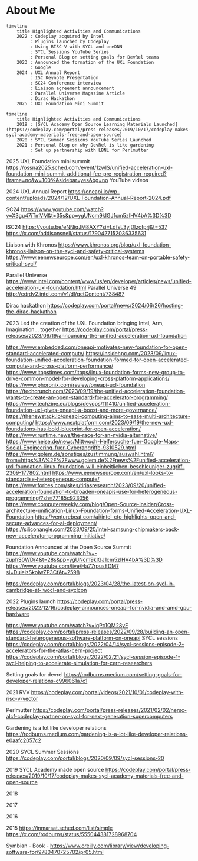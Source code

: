 # About Me

```mermaid
timeline
    title Highlighted Activities and Communications
    2022 : Codeplay acquired by Intel
         : Plugins launched by Codeplay
         : Using RISC-V with SYCL and oneDNN
         : SYCL Sessions YouTube Series
         : Personal Blog on setting goals for DevRel teams
    2023 : Announced the formation of the UXL Foundation
         : Google
    2024 : UXL Annual Report
         : ISC Keynote Presentation
         : SC24 Conference interview
         : Liaison agreement announcement
         : Parallel Universe Magazine Article
         : Dirac Hackathon
    2025 : UXL Foundation Mini Summit
```

```mermaid
timeline
    title Highlighted Activities and Communications
    2019 : [SYCL Academy Open Source Learning Materials Launched](https://codeplay.com/portal/press-releases/2019/10/17/codeplay-makes-sycl-academy-materials-free-and-open-source)
    2020 : SYCL Summer Sessions YouTube Series Launched
    2021 : Personal Blog on why DevRel is like gardening
         : Set up partnership with LBNL for Perlmutter
```
  
2025
UXL Foundation mini summit https://ossna2025.sched.com/event/1zwlS/unified-acceleration-uxl-foundation-mini-summit-additional-fee-pre-registration-required?iframe=no&w=100%&sidebar=yes&bg=no
YouTube videos

2024
UXL Annual Report https://oneapi.io/wp-content/uploads/2024/12/UXL-Foundation-Annual-Report-2024.pdf

SC24 https://www.youtube.com/watch?v=X3gu47iTmVM&t=35s&pp=ygUNcm9kIGJ1cm5zIHV4bA%3D%3D

ISC24 https://youtu.be/eNNiqJM8AXY?si=LdfsL3yjDIzcfprj&t=537
https://x.com/addisonsnell/status/1790427152036335631

Liaison with Khronos https://www.khronos.org/blog/uxl-foundation-khronos-liaison-on-the-sycl-and-safety-critical-systems
https://www.eenewseurope.com/en/uxl-khronos-team-on-portable-safety-critical-sycl/

Parallel Universe https://www.intel.com/content/www/us/en/developer/articles/news/unified-acceleration-uxl-foundation.html
Parallel Universe 49 http://cdrdv2.intel.com/v1/dl/getContent/738487

Dirac hackathon https://codeplay.com/portal/news/2024/06/26/hosting-the-dirac-hackathon

2023
Led the creation of the UXL Foundation bringing Intel, Arm, Imagination... together
https://codeplay.com/portal/press-releases/2023/09/19/announcing-the-unified-acceleration-uxl-foundation

https://www.embedded.com/oneapi-motivates-new-foundation-for-open-standard-accelerated-compute/
https://insidehpc.com/2023/09/linux-foundation-unified-acceleration-foundation-formed-for-open-accelerated-compute-and-cross-platform-performance/
https://www.itopstimes.com/itops/linux-foundation-forms-new-group-to-drive-common-model-for-developing-cross-platform-applications/
https://www.phoronix.com/review/oneapi-uxl-foundation
https://techcrunch.com/2023/09/19/the-unified-acceleration-foundation-wants-to-create-an-open-standard-for-accelerator-programming/
https://www.techzine.eu/blogs/devops/111410/unified-acceleration-foundation-uxl-gives-oneapi-a-boost-and-more-governance/
https://thenewstack.io/oneapi-computing-aims-to-ease-multi-architecture-computing/
https://www.nextplatform.com/2023/09/19/the-new-uxl-foundations-has-bold-blueprint-for-open-acceleration/
https://www.runtime.news/the-race-for-an-nvidia-alternative/
https://www.heise.de/news/Mittwoch-Helfersuche-fuer-Google-Maps-Social-Engineering-fuer-Cyberangriffe-9310529.html
https://www.golem.de/sonstiges/zustimmung/auswahl.html?from=https%3A%2F%2Fwww.golem.de%2Fnews%2Funified-acceleration-uxl-foundation-linux-foundation-will-einheitlichen-beschleuniger-zugriff-2309-177802.html
https://www.eenewseurope.com/en/uxl-looks-to-standardise-heterogeneous-compute/
https://www.forbes.com/sites/tiriasresearch/2023/09/20/unified-acceleration-foundation-to-broaden-oneapis-use-for-heterogeneous-programming/?sh=77185c923056
https://www.computerweekly.com/blog/Open-Source-Insider/Cross-architecture-unification-Linux-Foundation-forms-Unified-Acceleration-UXL-Foundation
https://venturebeat.com/ai/intel-cto-highlights-open-and-secure-advances-for-ai-deployment/
https://siliconangle.com/2023/09/20/intel-samsung-chipmakers-back-new-accelerator-programming-initiative/

Foundation Announced at the Open Source Summit
https://www.youtube.com/watch?v=-zuphS0WDr4&t=28s&pp=ygUNcm9kIGJ1cm5zIHV4bA%3D%3D
https://www.youtube.com/live/Ha77rpusEDM?si=DuleizSkoIwZP3Cf&t=2598

https://codeplay.com/portal/blogs/2023/04/28/the-latest-on-sycl-in-cambridge-at-iwocl-and-syclcon

2022
Plugins launch https://codeplay.com/portal/press-releases/2022/12/16/codeplay-announces-oneapi-for-nvidia-and-amd-gpu-hardware

https://www.youtube.com/watch?v=iqPc1QM28yE
https://codeplay.com/portal/press-releases/2022/09/28/building-an-open-standard-heterogeneous-software-platform-on-oneapi
SYCL sessions https://codeplay.com/portal/blogs/2022/04/14/sycl-sessions-episode-2-accelerators-for-the-atlas-cern-project https://codeplay.com/portal/blogs/2022/02/21/sycl-session-episode-1-sycl-helping-to-accelerate-simulation-for-cern-researchers

Setting goals for devrel https://rodburns.medium.com/setting-goals-for-developer-relations-c996061a7c1

2021
RVV https://codeplay.com/portal/videos/2021/10/01/codeplay-with-risc-v-vector

Perlmutter https://codeplay.com/portal/press-releases/2021/02/02/nersc-alcf-codeplay-partner-on-sycl-for-next-generation-supercomputers

Gardening is a lot like developer relations https://rodburns.medium.com/gardening-is-a-lot-like-developer-relations-e0aafc2057c2

2020
SYCL Summer Sessions https://codeplay.com/portal/blogs/2020/09/09/sycl-sessions-20

2019
SYCL Academy made open source https://codeplay.com/portal/press-releases/2019/10/17/codeplay-makes-sycl-academy-materials-free-and-open-source

2018

2017

2016

2015
https://inmarsat.sched.com/list/simple
https://x.com/rodburns/status/555044381728968704

Symbian - Book - https://www.oreilly.com/library/view/developing-software-for/9780470725702/pr05.html
